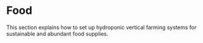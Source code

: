 # Food
This section explains how to set up hydroponic vertical farming systems for sustainable and abundant food supplies. 
